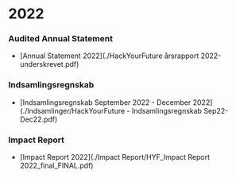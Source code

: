 # 2022

### Audited Annual Statement
- [Annual Statement 2022](./HackYourFuture årsrapport 2022-underskrevet.pdf)

### Indsamlingsregnskab
- [Indsamlingsregnskab September 2022 - December 2022](./Indsamlinger/HackYourFuture - Indsamlingsregnskab Sep22-Dec22.pdf)


### Impact Report
- [Impact Report 2022](./Impact Report/HYF_Impact Report 2022_final_FINAL.pdf)

